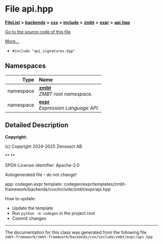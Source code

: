 

# File api.hpp



[**FileList**](files.md) **>** [**backends**](dir_e0e3bad64fbfd08934d555b945409197.md) **>** [**cxx**](dir_2a0640ff8f8d193383b3226ce9e70e40.md) **>** [**include**](dir_33cabc3ab2bb40d6ea24a24cae2f30b8.md) **>** [**zmbt**](dir_2115e3e51895e4107b806d6d2319263e.md) **>** [**expr**](dir_5ca6873c4d246ae1a35f5fe5ff3edd5d.md) **>** [**api.hpp**](expr_2api_8hpp.md)

[Go to the source code of this file](expr_2api_8hpp_source.md)

[More...](#detailed-description)

* `#include "api_signatures.hpp"`













## Namespaces

| Type | Name |
| ---: | :--- |
| namespace | [**zmbt**](namespacezmbt.md) <br>_ZMBT root namespace._  |
| namespace | [**expr**](namespacezmbt_1_1expr.md) <br>_Expression Language API._  |




















































## Detailed Description




**Copyright:**

(c) Copyright 2024-2025 Zenseact AB 




**
**

SPDX-License-Identifier: Apache-2.0


Autogenerated file - do not change!


app: codegen.expr template: codegen/expr/templates/zmbt-framework/backends/cxx/include/zmbt/expr/api.hpp


How to update:
* Update the template
* Run `python -m codegen` in the project root
* Commit changes 




    

------------------------------
The documentation for this class was generated from the following file `zmbt-framework/zmbt-framework/backends/cxx/include/zmbt/expr/api.hpp`

